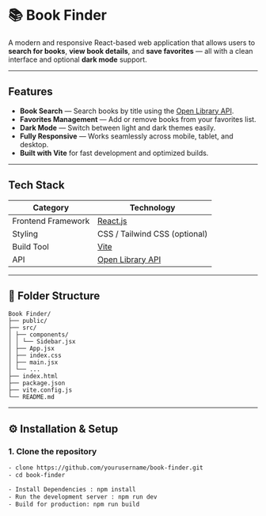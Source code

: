 # 📚 Book Finder

A modern and responsive React-based web application that allows users to **search for books**, **view book details**, and **save favorites** — all with a clean interface and optional **dark mode** support.

---

## Features

-  **Book Search** — Search books by title using the [Open Library API](https://openlibrary.org/dev/docs/api/search).  
- **Favorites Management** — Add or remove books from your favorites list.  
- **Dark Mode** — Switch between light and dark themes easily.  
- **Fully Responsive** — Works seamlessly across mobile, tablet, and desktop.  
- **Built with Vite** for fast development and optimized builds.

---

## Tech Stack

| Category | Technology |
|-----------|-------------|
| Frontend Framework | [React.js](https://react.dev/) |
| Styling | CSS / Tailwind CSS (optional) |
| Build Tool | [Vite](https://vitejs.dev/) |
| API | [Open Library API](https://openlibrary.org/developers/api) |

---

## 📂 Folder Structure

```
Book Finder/
├── public/
├── src/
│ ├── components/
│ │ └── Sidebar.jsx
│ ├── App.jsx
│ ├── index.css
│ ├── main.jsx
│ └── ...
├── index.html
├── package.json
├── vite.config.js
└── README.md
```

---

## ⚙️ Installation & Setup

### 1. Clone the repository
```bash
- clone https://github.com/yourusername/book-finder.git
- cd book-finder

- Install Dependencies : npm install
- Run the development server : npm run dev 
- Build for production: npm run build
```